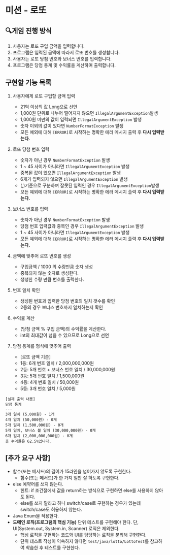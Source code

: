 # 미션 - 로또

## 🔍게임 진행 방식

1. 사용자는 로또 구입 금액을 입력합니다.
2. 프로그램은 입력된 금액에 따라서 로또 번호를 생성합니다.
3. 사용자는 로또 당첨 번호와 보너스 번호를 입력합니다.
4. 프로그램은 당첨 통계 및 수익률을 계산하여 출력합니다.

## 구현할 기능 목록

1. 사용자에게 로또 구입할 금액 입력
    - 21억 이상의 값 Long으로 선언
    - 1,000원 단위로 나누어 떨어지지 않으면 `IllegalArgumentException`발생
    - 1,000원 미만의 값이 입력되면 `IllegalArgumentException` 발생
    - 숫자 이외의 값이 있다면 `NumberFormatException` 발생
    - 모든 예외에 대해 `[ERROR]`로 시작하는 명확한 에러 메시지 출력 후 **다시 입력받는다.**

2. 로또 당첨 번호 입력
    - 숫자가 아닌 경우 `NumberFormatException` 발생
    - 1 ~ 45 사이가 아니라면 `IllegalArgumentException` 발생
    - 중복된 값이 있으면 `IllegalArgumentException` 발생
    - 6개가 입력되지 않으면 `IllegalArgumentException` 발생
    - (,)기준으로 구분하며 잘못된 입력인 경우 `IllegalArgumentException`발생
    - 모든 예외에 대해 `[ERROR]`로 시작하는 명확한 에러 메시지 출력 후 **다시 입력받는다.**

3. 보너스 번호를 입력
    - 숫자가 아닌 경우 `NumberFormatException` 발생
    - 당첨 번호 입력값과 중복인 경우 `IllegalArgumentException` 발생
    - 1 ~ 45 사이가 아니라면 `IllegalArgumentException` 발생
    - 모든 예외에 대해 `[ERROR]`로 시작하는 명확한 에러 메시지 출력 후 **다시 입력받는다.**

4. 금액에 맞추어 로또 번호를 생성
    - 구입금액 / 1000 의 수량만큼 숫자 생성
    - 중복되지 않는 숫자로 생성한다.
    - 생성한 수량 만큼 번호를 출력한다.

5. 번호 일치 확인
    - 생성된 번호과 입력한 당첨 번호의 일치 갯수를 확인
    - 2등의 경우 보너스 번호까지 일치하는지 확인

6. 수익률 계산
    - (당첨 금액 % 구입 금액)의 수익률을 계산한다.
    - int의 최대값이 넘을 수 있으므로 Long으로 선언

7. 당첨 통계를 형식에 맞추어 출력
    - [로또 금액 기준]
    - 1등: 6개 번호 일치 / 2,000,000,000원
    - 2등: 5개 번호 + 보너스 번호 일치 / 30,000,000원
    - 3등: 5개 번호 일치 / 1,500,000원
    - 4등: 4개 번호 일치 / 50,000원
    - 5등: 3개 번호 일치 / 5,000원

```
[실제 출력 내용]
당첨 통계
---
3개 일치 (5,000원) - 1개
4개 일치 (50,000원) - 0개
5개 일치 (1,500,000원) - 0개
5개 일치, 보너스 볼 일치 (30,000,000원) - 0개
6개 일치 (2,000,000,000원) - 0개
총 수익률은 62.5%입니다.
```

## [추가 요구 사항]

- 함수(또는 메서드)의 길이가 15라인을 넘어가지 않도록 구현한다.
    - 함수(또는 메서드)가 한 가지 일만 잘 하도록 구현한다.
- else 예약어를 쓰지 않는다.
    - 힌트: if 조건절에서 값을 return하는 방식으로 구현하면 else를 사용하지 않아도 된다.
    - else를 쓰지 말라고 하니 switch/case로 구현하는 경우가 있는데 switch/case도 허용하지 않는다.
- Java Enum을 적용한다.
- **도메인 로직(프로그램의 핵심 기능)** 단위 테스트를 구현해야 한다. 단, UI(System.out, System.in, Scanner) 로직은 제외한다.
    - 핵심 로직을 구현하는 코드와 UI를 담당하는 로직을 분리해 구현한다.
    - 단위 테스트 작성이 익숙하지 않다면 `test/java/lotto/LottoTest`를 참고하여 학습한 후 테스트를 구현한다.
